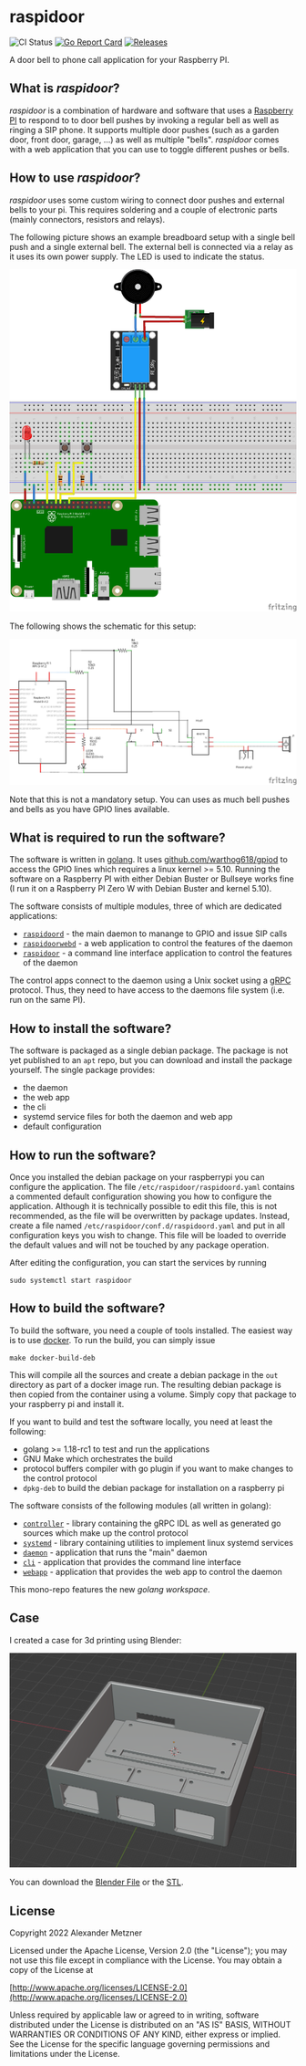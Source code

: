 # raspidoor

![CI Status][ci-img-url] 
[![Go Report Card][go-report-card-img-url]][go-report-card-url] 
[![Releases][release-img-url]][release-url]

A door bell to phone call application for your Raspberry PI.

## What is _raspidoor_?

_raspidoor_ is a combination of hardware and software that uses a [Raspberry PI](https://www.raspberrypi.org/)
to respond to to door bell pushes by invoking a regular bell as well as ringing a SIP phone. It supports
multiple door pushes (such as a garden door, front door, garage, ...) as well as multiple "bells". _raspidoor_
comes with a web application that you can use to toggle different pushes or bells.

## How to use _raspidoor_?

_raspidoor_ uses some custom wiring to connect door pushes and external bells to your pi. This requires 
soldering and a couple of electronic parts (mainly connectors, resistors and relays).

The following picture shows an example breadboard setup with a single bell push and a single external bell.
The external bell is connected via a relay as it uses its own power supply. The LED is used to indicate the
status.

![Breadboard View](./doc/breadboard.png)

The following shows the schematic for this setup:

![Schematic View](./doc/schematic.png)

Note that this is not a mandatory setup. You can uses as much bell pushes and bells as you have GPIO lines
available.

## What is required to run the software?

The software is written in [golang](https://go.dev/). It uses 
[github.com/warthog618/gpiod](https://github.com/warthog618/gpiod) to access the GPIO lines which requires
a linux kernel >= 5.10. Running the software on a Raspberry PI with either Debian Buster or Bullseye works
fine (I run it on a Raspberry PI Zero W with Debian Buster and kernel 5.10). 

The software consists of multiple modules, three of which are dedicated applications:
* [`raspidoord`](./daemon) - the main daemon to manange to GPIO and issue SIP calls
* [`raspidoorwebd`](./webapp) - a web application to control the features of the daemon
* [`raspidoor`](./cli) - a command line interface application to control the features of the daemon

The control apps connect to the daemon using a Unix socket using a [gRPC](https://grpc.io/) protocol. Thus,
they need to have access to the daemons file system (i.e. run on the same PI).

## How to install the software?

The software is packaged as a single debian package. The package is not yet published to an `apt` repo, but
you can download and install the package yourself. The single package provides:
* the daemon
* the web app
* the cli
* systemd service files for both the daemon and web app
* default configuration

## How to run the software?

Once you installed the debian package on your raspberrypi you can configure the application. The file
`/etc/raspidoor/raspidoord.yaml` contains a commented default configuration showing you how to configure the
application. Although it is technically possible to edit this file, this is not recommended, as the file will
be overwritten by package updates. Instead, create a file named `/etc/raspidoor/conf.d/raspidoord.yaml` and
put in all configuration keys you wish to change. This file will be loaded to override the default values and
will not be touched by any package operation.

After editing the configuration, you can start the services by running

```shell
sudo systemctl start raspidoor
```

## How to build the software?

To build the software, you need a couple of tools installed. The easiest way is to use 
[docker](https://www.docker.com/). To run the build, you can simply issue

```shell
make docker-build-deb
```

This will compile all the sources and create a debian package in the `out` directory as part of a docker image
run. The resulting debian package is then copied from the container using a volume. Simply copy that
package to your raspberry pi and install it.

If you want to build and test the software locally, you need at least the following:

* golang >= 1.18-rc1 to test and run the applications
* GNU Make which orchestrates the build
* protocol buffers compiler with go plugin if you want to make changes to the control protocol
* `dpkg-deb` to build the debian package for installation on a raspberry pi

The software consists of the following modules (all written in golang):

* [`controller`](./controller) - library containing the gRPC IDL as well as generated go sources which make up
  the control protocol
* [`systemd`](./systemd)  - library containing utilities to implement linux systemd services
* [`daemon`](./daemon) - application that runs the "main" daemon
* [`cli`](./cli) - application that provides the command line interface
* [`webapp`](./webapp) - application that provides the web app to control the daemon

This mono-repo features the new _golang workspace_.

## Case

I created a case for 3d printing using Blender:

![Case](./doc/case.png)

You can download the [Blender File](./doc/raspidoor.blend) or the [STL](./doc/raspidoor.stl).

## License

Copyright 2022 Alexander Metzner

Licensed under the Apache License, Version 2.0 (the "License");
you may not use this file except in compliance with the License.
You may obtain a copy of the License at

[http://www.apache.org/licenses/LICENSE-2.0](http://www.apache.org/licenses/LICENSE-2.0)

Unless required by applicable law or agreed to in writing, software
distributed under the License is distributed on an "AS IS" BASIS,
WITHOUT WARRANTIES OR CONDITIONS OF ANY KIND, either express or implied.
See the License for the specific language governing permissions and
limitations under the License.

[ci-img-url]: https://github.com/halimath/raspidoor/workflows/CI/badge.svg
[go-report-card-img-url]: https://goreportcard.com/badge/github.com/halimath/raspidoor/daemon
[go-report-card-url]: https://goreportcard.com/report/github.com/halimath/raspidoor/daemon
[release-img-url]: https://img.shields.io/github/v/release/halimath/raspidoor.svg
[release-url]: https://github.com/halimath/raspidoor/releases